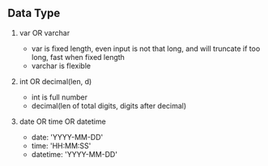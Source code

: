 ## Data Type

1. var OR varchar
	- var is fixed length, even input is not that long, and will truncate if too long, fast when fixed length
	- varchar is flexible
	
2. int OR decimal(len, d)
	- int is full number
	- decimal(len of total digits, 
	digits after decimal)
	
3. date OR time OR datetime
	- date: 'YYYY-MM-DD'
	- time: 'HH:MM:SS'
	- datetime: 'YYYY-MM-DD'

